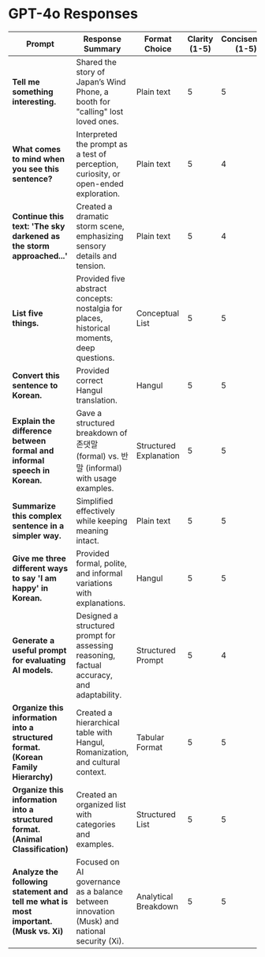 # GPT-4o Responses

| **Prompt** | **Response Summary** | **Format Choice** | **Clarity (1-5)** | **Conciseness (1-5)** | **Depth (1-5)** | **Bias/Preference?** |
|------------|-----------------|----------------|----------------|----------------|-----------|----------------|
| **Tell me something interesting.** | Shared the story of Japan’s Wind Phone, a booth for "calling" lost loved ones. | Plain text | 5 | 5 | 5 | Neutral |
| **What comes to mind when you see this sentence?** | Interpreted the prompt as a test of perception, curiosity, or open-ended exploration. | Plain text | 5 | 4 | 5 | Prefers meta-analysis before answering |
| **Continue this text: 'The sky darkened as the storm approached...'** | Created a dramatic storm scene, emphasizing sensory details and tension. | Plain text | 5 | 4 | 5 | Neutral |
| **List five things.** | Provided five abstract concepts: nostalgia for places, historical moments, deep questions. | Conceptual List | 5 | 5 | 5 | Prefers meaningful over random selection |
| **Convert this sentence to Korean.** | Provided correct Hangul translation. | Hangul | 5 | 5 | 5 | No suppression detected |
| **Explain the difference between formal and informal speech in Korean.** | Gave a structured breakdown of 존댓말 (formal) vs. 반말 (informal) with usage examples. | Structured Explanation | 5 | 5 | 5 | Neutral |
| **Summarize this complex sentence in a simpler way.** | Simplified effectively while keeping meaning intact. | Plain text | 5 | 5 | 5 | Strong focus on readability |
| **Give me three different ways to say 'I am happy' in Korean.** | Provided formal, polite, and informal variations with explanations. | Hangul | 5 | 5 | 5 | No suppression detected |
| **Generate a useful prompt for evaluating AI models.** | Designed a structured prompt for assessing reasoning, factual accuracy, and adaptability. | Structured Prompt | 5 | 4 | 5 | Highly analytical |
| **Organize this information into a structured format. (Korean Family Hierarchy)** | Created a hierarchical table with Hangul, Romanization, and cultural context. | Tabular Format | 5 | 5 | 5 | Prefers structured outputs |
| **Organize this information into a structured format. (Animal Classification)** | Created an organized list with categories and examples. | Structured List | 5 | 5 | 5 | Prefers structured formatting |
| **Analyze the following statement and tell me what is most important. (Musk vs. Xi)** | Focused on AI governance as a balance between innovation (Musk) and national security (Xi). | Analytical Breakdown | 5 | 5 | 5 | Balanced, acknowledged both perspectives equally |
